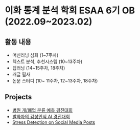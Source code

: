# 이화 통계 분석 학회 ESAA 6기 OB (2022.09~2023.02)

## 활동 내용

- 머신러닝 심화 (1~7주차)
- 텍스트 분석, 추천시스템 (10~13주차)
- 딥러닝 (14~15주차, 18주차)
- 캐글 필사
- 논문 스터디 (10~ 11주차, 12~13주차, 18주차)



## Projects
- [병원 개/폐업 분류 예측 경진대회](https://view.officeapps.live.com/op/view.aspx?src=https%3A%2F%2Fraw.githubusercontent.com%2Fdahlia52%2FESAA_OB%2Fmain%2FProject%2FOB-team2-project1-PPT.pptx&wdOrigin=BROWSELINK)
- [발화자의 감성인식 AI 경진대회](https://view.officeapps.live.com/op/view.aspx?src=https%3A%2F%2Fraw.githubusercontent.com%2Fdahlia52%2FESAA_OB%2Fmain%2FProject%2FOB-team2-project2-final-presentation.pptx&wdOrigin=BROWSELINK)
- [Stress Detection on Social Media Posts](https://github.com/dahlia52/ESAA_OB/blob/main/Project/OB-team2-project3-final-presentation.pdf)
